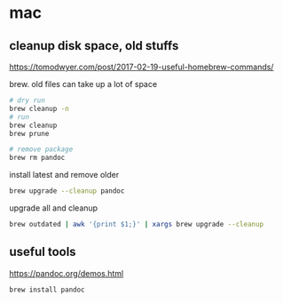 # mac

## cleanup disk space, old stuffs

https://tomodwyer.com/post/2017-02-19-useful-homebrew-commands/

brew. old files can take up a lot of space

```bash
# dry run
brew cleanup -n
# run
brew cleanup
brew prune
```

```bash
# remove package
brew rm pandoc
```

install latest and remove older

```bash
brew upgrade --cleanup pandoc
```

upgrade all and cleanup

```bash
brew outdated | awk '{print $1;}' | xargs brew upgrade --cleanup
```

## useful tools

https://pandoc.org/demos.html

```bash
brew install pandoc
```